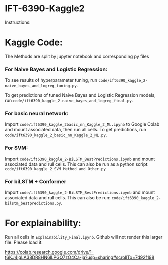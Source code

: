 # IFT-6390-Kaggle2

Instructions: 

# Kaggle Code: 

The Methods are split by jupyter notebook and corresponding py files 

### For Naive Bayes and Logistic Regression:

To see results of hyperparameter tuning, run `code/ift6390_kaggle_2-naive_bayes_and_logreg_tuning.py`.

To get predictions of tuned Naive Bayes and Logistic Regression models, run `code/ift6390_kaggle_2-naive_bayes_and_logreg_final.py`.

### For basic neural network:

Import `code/ift6390_kaggle_2basic_nn_Kaggle_2_ML.ipynb` to Google Colab and mount associated data, then run all cells.
To get predictions, run `code/ift6390_kaggle_2_basic_nn_Kaggle_2_ML.py`.

### For SVM: 
Import `code/ift6390_kaggle_2-BiLSTM_BestPredictions.ipynb` and mount associated data and rull cells. 
This can also be run as a python script: `code/ift6390_kaggle_2_SVM Method and Other.py`

### For biLSTM + Conformer

Import `code/ift6390_kaggle_2-BiLSTM_BestPredictions.ipynb` and mount associated data and rull cells. 
This can also be run: `code/ift6390_kaggle_2-bilstm_bestpredictions.py`.

# For explainability:

Run all cells in `Explainability_Final.ipynb`. Github will not render this larger file. Please load it:

https://colab.research.google.com/drive/1-t6KJ4lgLA38DR8HN6lLPGQ7zO4Ca-ja?usp=sharing#scrollTo=7d92f198

